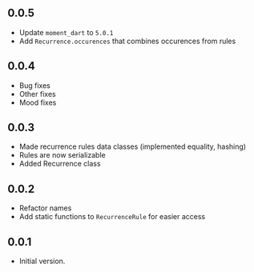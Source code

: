 ## 0.0.5

- Update `moment_dart` to `5.0.1`
- Add `Recurrence.occurences` that combines occurences from rules

## 0.0.4

- Bug fixes
- Other fixes
- Mood fixes

## 0.0.3

- Made recurrence rules data classes (implemented equality, hashing)
- Rules are now serializable
- Added Recurrence class

## 0.0.2

- Refactor names
- Add static functions to `RecurrenceRule` for easier access

## 0.0.1

- Initial version.
